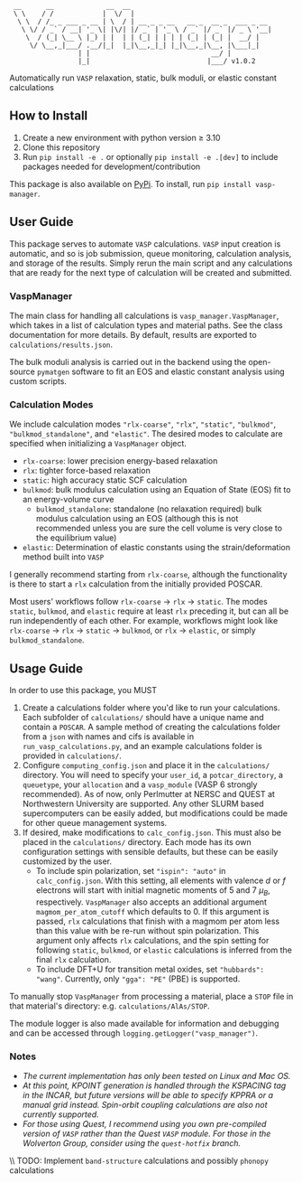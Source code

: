 ```text
 __      __             __  __
 \ \    / /            |  \/  |
  \ \  / /_ _ ___ _ __ | \  / | __ _ _ __   __ _  __ _  ___ _ __
   \ \/ / _` / __| '_ \| |\/| |/ _` | '_ \ / _` |/ _` |/ _ \ '__|
    \  / (_| \__ \ |_) | |  | | (_| | | | | (_| | (_| |  __/ |
     \/ \__,_|___/ .__/|_|  |_|\__,_|_| |_|\__,_|\__, |\___|_|
                 | |                              __/ |
                 |_|                             |___/ v1.0.2
```

Automatically run `VASP` relaxation, static, bulk moduli, or elastic constant
calculations

## How to Install

1. Create a new environment with python version $\geq$ 3.10
2. Clone this repository
3. Run `pip install -e .` or optionally `pip install -e .[dev]` to include
packages needed for development/contribution

This package is also available on
[PyPi](https://pypi.org/project/vasp-manager/#description). To install, run
`pip install vasp-manager`.

## User Guide

This package serves to automate `VASP` calculations. `VASP` input creation is
automatic, and so is job submission, queue monitoring, calculation analysis, and
storage of the results. Simply rerun the main script and any calculations that
are ready for the next type of calculation will be created and submitted.

### VaspManager

The main class for handling all calculations is `vasp_manager.VaspManager`,
which takes in a list of calculation types and material paths. See the class
documentation for more details. By default, results are exported to
`calculations/results.json`.

The bulk moduli analysis is carried out in the backend using the open-source
`pymatgen` software to fit an EOS and elastic constant analysis using custom
scripts.

### Calculation Modes

We include calculation modes `"rlx-coarse"`, `"rlx"`, `"static"`, `"bulkmod"`,
`"bulkmod_standalone"`, and `"elastic"`.  The desired modes to calculate are
specified when initializing a `VaspManager` object.

* `rlx-coarse`: lower precision energy-based relaxation
* `rlx`: tighter force-based relaxation
* `static`: high accuracy static SCF calculation
* `bulkmod`: bulk modulus calculation using an Equation of State (EOS) fit to an
energy-volume curve
  * `bulkmod_standalone`: standalone (no relaxation required) bulk modulus
    calculation using an EOS (although this is not recommended unless you are
    sure the cell volume is very close to the equilibrium value)
* `elastic`: Determination of elastic constants using the strain/deformation
method built into `VASP`

I generally recommend starting from `rlx-coarse`, although the functionality is
there to start a `rlx` calculation from the initially provided POSCAR.

Most users' workflows follow `rlx-coarse` &#8594; `rlx` &#8594; `static`. The
modes `static`, `bulkmod`, and `elastic` require at least `rlx` preceding it,
but can all be run independently of each other.  For example, workflows might
look like `rlx-coarse` &#8594; `rlx` &#8594; `static` &#8594; `bulkmod`, or
`rlx` &#8594; `elastic`, or simply `bulkmod_standalone`.

## Usage Guide

In order to use this package, you MUST

1. Create a calculations folder where you'd like to run your calculations.  Each
subfolder of `calculations/` should have a unique name and contain a `POSCAR`. A
sample method of creating the calculations folder from a `json` with names and
cifs is available in `run_vasp_calculations.py`, and an example calculations
folder is provided in `calculations/`.
2. Configure `computing_config.json` and place it in the `calculations/`
directory.  You will need to specify your `user_id`, a `potcar_directory`, a
`queuetype`, your `allocation` and a `vasp_module` (VASP 6 strongly
recommended). As of now, only Perlmutter at NERSC and QUEST at Northwestern
University are supported. Any other SLURM based supercomputers can be easily
added, but modifications could be made for other queue management systems.
3. If desired, make modifications to `calc_config.json`. This must also be
placed in the `calculations/` directory. Each mode has its own configuration
settings with sensible defaults, but these can be easily customized by the user.
    * To include spin polarization, set `"ispin": "auto"` in
    `calc_config.json`. With this setting, all elements with valence *d* or
    *f* electrons will start with initial magnetic moments of 5 and 7
    $\mu_B$, respectively. `VaspManager` also accepts an additional argument
    `magmom_per_atom_cutoff` which defaults to 0. If this argument is passed,
    `rlx` calculations that finish with a magmom per atom less than this value
    with be re-run without spin polarization. This argument only affects `rlx`
    calculations, and the spin setting for following `static`, `bulkmod`, or
    `elastic` calculations is inferred from the final `rlx` calculation.
    * To include DFT+U for transition metal oxides, set `"hubbards": "wang"`.
    Currently, only `"gga": "PE"` (PBE) is supported.

To manually stop `VaspManager` from processing a material, place a `STOP` file
in that material's directory: e.g. `calculations/AlAs/STOP`.

The module logger is also made available for information and debugging and can
be accessed through `logging.getLogger("vasp_manager")`.

### Notes

* *The current implementation has only been tested on Linux and Mac OS.*
* *At this point, KPOINT generation is handled through the KSPACING tag in the
  INCAR, but future versions will be able to specify KPPRA or a manual grid
  instead. Spin-orbit coupling calculations are also not currently supported.*
* *For those using Quest, I recommend using you own pre-compiled version of
 `VASP` rather than the Quest `VASP` module. For those in the Wolverton Group,
  consider using the `quest-hotfix` branch.*

\\\ TODO: Implement `band-structure` calculations and possibly `phonopy`
calculations
